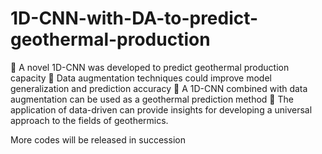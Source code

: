 # 1D-CNN-with-DA-to-predict-geothermal-production

	A novel 1D-CNN was developed to predict geothermal production capacity
	Data augmentation techniques could improve model generalization and prediction accuracy
	A 1D-CNN combined with data augmentation can be used as a geothermal prediction method
	The application of data-driven can provide insights for developing a universal approach to the fields of geothermics.

More codes will be released in succession
